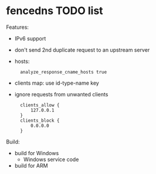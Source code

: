 # fencedns TODO list

Features:

* IPv6 support
* don't send 2nd duplicate request to an upstream server
* hosts:

		analyze_response_cname_hosts true

* clients map: use id-type-name key
* ignore requests from unwanted clients

		clients_allow {
			127.0.0.1
		}
		clients_block {
			0.0.0.0
		}

Build:

* build for Windows
	* Windows service code
* build for ARM
